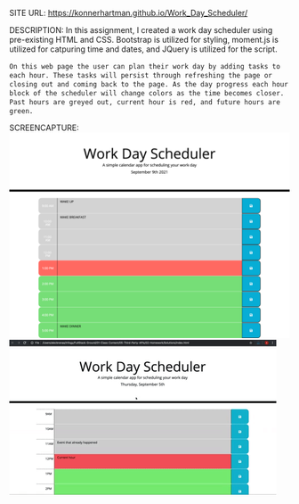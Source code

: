 SITE URL:
    https://konnerhartman.github.io/Work_Day_Scheduler/

DESCRIPTION:
    In this assignment, I created a work day scheduler using pre-existing HTML and CSS. Bootstrap is utilized for styling, moment.js is utilized for catpuring time and dates, and JQuery is utilized for the script. 

    On this web page the user can plan their work day by adding tasks to each hour. These tasks will persist through refreshing the page or closing out and coming back to the page. As the day progress each hour block of the scheduler will change colors as the time becomes closer. Past hours are greyed out, current hour is red, and future hours are green. 

SCREENCAPTURE:
![Screenshot](./assets/images/Work-Day-Scheduler.png)
![Gif](./assets/images/05-third-party-apis-homework-demo.gif)